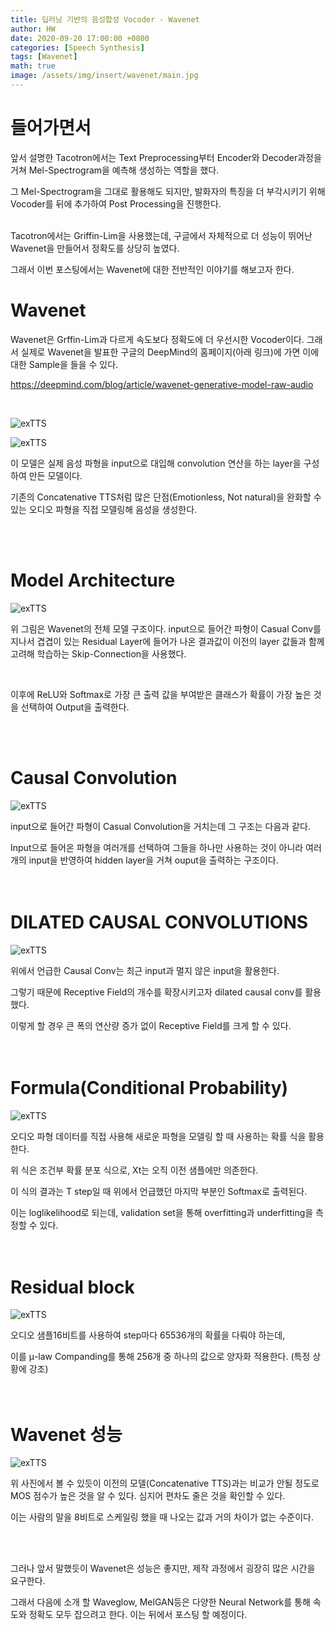 ```yaml
---
title: 딥러닝 기반의 음성합성 Vocoder - Wavenet
author: HW
date: 2020-09-20 17:00:00 +0800
categories: [Speech Synthesis]
tags: [Wavenet]
math: true
image: /assets/img/insert/wavenet/main.jpg
---
```




# **들어가면서**

앞서 설명한 Tacotron에서는 Text Preprocessing부터 Encoder와 Decoder과정을 거쳐 Mel-Spectrogram을 예측해 생성하는 역할을 했다.<br/>

그 Mel-Spectrogram을 그대로 활용해도 되지만, 발화자의 특징을 더 부각시키기 위해 Vocoder를 뒤에 추가하여 Post Processing을 진행한다.<br/><br/>

Tacotron에서는 Griffin-Lim을 사용했는데, 구글에서 자체적으로 더 성능이 뛰어난 Wavenet을 만들어서 정확도를 상당히 높였다.<br/>

그래서 이번 포스팅에서는 Wavenet에 대한 전반적인 이야기를 해보고자 한다.



# Wavenet

Wavenet은 Grffin-Lim과 다르게 속도보다 정확도에 더 우선시한 Vocoder이다. 그래서 실제로 Wavenet을 발표한 구글의 DeepMind의 홈페이지(아래 링크)에 가면 이에 대한 Sample을 들을 수 있다.

https://deepmind.com/blog/article/wavenet-generative-model-raw-audio

<br>

![exTTS](/assets/img/insert/wavenet/residual.png)

![exTTS](/assets/img/insert/wavenet/casual_conv_layer.png)

이 모델은 실제 음성 파형을 input으로 대입해 convolution 연산을 하는 layer을 구성하여 만든 모델이다.

기존의 Concatenative TTS처럼 많은 단점(Emotionless, Not natural)을 완화할 수 있는 오디오 파형을 직접 모델링해 음성을 생성한다.

<br>

<br>

# Model Architecture

![exTTS](/assets/img/insert/wavenet/architecture.png)

위 그림은 Wavenet의 전체 모델 구조이다. input으로 들어간 파형이 Casual Conv를 지나서 겹겹이 있는 Residual Layer에 들어가 나온 결과값이 이전의 layer 값들과 함께 고려해 학습하는 Skip-Connection을 사용했다.

<br>

이후에 ReLU와 Softmax로 가장 큰 출력 값을 부여받은 클래스가 확률이 가장 높은 것을 선택하여 Output을 출력한다.

<br>

<br>

# Causal Convolution

![exTTS](/assets/img/insert/wavenet/casual_layer.png)

input으로 들어간 파형이 Casual Convolution을 거치는데 그 구조는 다음과 같다.<br>

Input으로 들어온 파형을 여러개를 선택하여 그들을 하나만 사용하는 것이 아니라 여러 개의 input을 반영하여 hidden layer을 거쳐 ouput을 출력하는 구조이다.<br><br><br>

# DILATED CAUSAL CONVOLUTIONS

![exTTS](/assets/img/insert/wavenet/dilate_casual_layer.png)

위에서 언급한 Causal Conv는 최근 input과 멀지 않은 input을 활용한다.<br>

그렇기 때문에 Receptive Field의 개수를 확장시키고자 dilated causal conv를 활용했다.<br>

이렇게 할 경우 큰 폭의 연산량 증가 없이 Receptive Field를 크게 할 수 있다.<br><br><br>



# Formula(Conditional Probability)

![exTTS](/assets/img/insert/wavenet/fomula.png)

오디오 파형 데이터를 직접 사용해 새로운 파형을 모델링 할 때 사용하는 확률 식을 활용한다.

위 식은 조건부 확률 분포 식으로, Xt는 오직 이전 샘플에만 의존한다.<br>

이 식의 결과는 T step일 때 위에서 언급했던 마지막 부분인 Softmax로 출력된다.

이는 loglikelihood로 되는데, validation set을 통해 overfitting과 underfitting을 측정할 수 있다.<br><br><br>

# Residual block

![exTTS](/assets/img/insert/wavenet/residual_block.png)

오디오 샘플16비트를 사용하여 step마다 65536개의 확률을 다뤄야 하는데, 

이를 μ-law Companding를 통해 256개 중 하나의 값으로 양자화 적용한다. (특정 상황에 강조)<br><br><br>

# Wavenet 성능

![exTTS](/assets/img/insert/wavenet/performance.png)

위 사진에서 볼 수 있듯이 이전의 모델(Concatenative TTS)과는 비교가 안될 정도로 MOS 점수가 높은 것을 알 수 있다. 심지어 편차도 줄은 것을 확인할 수 있다.

이는 사람의 말을 8비트로 스케일링 했을 때 나오는 값과 거의 차이가 없는 수준이다.

<br>

<br>

그러나 앞서 말했듯이 Wavenet은 성능은 좋지만, 제작 과정에서 굉장히 많은 시간을 요구한다.<br>

그래서 다음에 소개 할 Waveglow, MelGAN등은 다양한 Neural Network를 통해 속도와 정확도 모두 잡으려고 한다. 이는 뒤에서 포스팅 할 예정이다.